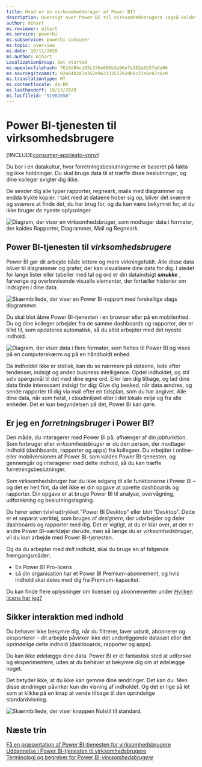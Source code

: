 ```yaml
---
title: Hvad er en virksomhedsbruger af Power BI?
description: Oversigt over Power BI til virksomhedsbrugere (også kaldet slutbrugere eller forretningsbrugere).
author: mihart
ms.reviewer: mihart
ms.service: powerbi
ms.subservice: powerbi-consumer
ms.topic: overview
ms.date: 10/11/2020
ms.author: mihart
LocalizationGroup: Get started
ms.openlocfilehash: 7616d84ca93c336e606b3a96e7a362a1b57e6a96
ms.sourcegitcommit: 02484b2d7a352e96213353702d60c21e8c07c6c0
ms.translationtype: HT
ms.contentlocale: da-DK
ms.lasthandoff: 10/13/2020
ms.locfileid: "91982050"
---
```

# <a name="the-power-bi-service-for-business-users"></a>Power BI-tjenesten til virksomhedsbrugere

[!INCLUDE[consumer-appliesto-ynny](../includes/consumer-appliesto-ynny.md)]

Du bor i en datakultur, hvor forretningsbeslutningerne er baseret på fakta og ikke holdninger. Du skal bruge data til at træffe disse beslutninger, og dine kolleger svigter dig ikke.     
 
De sender dig alle typer rapporter, regneark, mails med diagrammer og endda trykte kopier. I takt med at dataene hober sig op, bliver det sværere og sværere at finde det, du har brug for, og du kan være bekymret for, at du ikke bruger de nyeste oplysninger.  
 
![Diagram, der viser en virksomhedsbruger, som modtager data i formater, der kaldes Rapporter, Diagrammer, Mail og Regneark.](media/end-user-consumer/power-bi-consumer-pipes.png)

## <a name="the-power-bi-service-for-business-users"></a>Power BI-tjenesten til *virksomhedsbrugere*

Power BI gør dit arbejde både lettere og mere virkningsfuldt. Alle disse data bliver til diagrammer og grafer, der kan visualisere dine data for dig. I stedet for lange lister eller tabeller med tal og ord er din dataindsigt ***smukke*** , farverige og overbevisende visuelle elementer, der fortæller historier om indsigten i dine data. 

![Skærmbillede, der viser en Power BI-rapport med forskellige slags diagrammer.](media/end-user-consumer/power-bi-consumer-examples.png)
 
Du skal blot åbne Power BI-tjenesten i en browser eller på en mobilenhed. Du og dine kolleger arbejder fra de samme dashboards og rapporter, der er tillid til, som opdateres automatisk, så du altid arbejder med det nyeste indhold.   

![Diagram, der viser data i flere formater, som flettes til Power BI og vises på en computerskærm og på en håndholdt enhed.](media/end-user-consumer/power-bi-funnel.png)

Da indholdet ikke er statisk, kan du se nærmere på dataene, lede efter tendenser, indsigt og anden business intelligence. Opdel indholdet, og stil selv spørgsmål til det med dine egne ord. Eller læn dig tilbage, og lad dine data finde interessant indsigt for dig: Give dig besked, når data ændres, og sende rapporter til dig via mail efter en tidsplan, som du har angivet. Alle dine data, når som helst, i cloudmiljøet eller i det lokale miljø og fra alle enheder. Det er kun begyndelsen på det, Power BI kan gøre. 

## <a name="am-i-a-power-bi-business-user"></a>Er jeg en *forretningsbruger* i Power BI?

Den måde, du interagerer med Power BI på, afhænger af din jobfunktion. Som forbruger eller *virksomhedsbruger* er du den person, der modtager indhold (dashboards, rapporter og apps) fra kollegaer. Du arbejder i online- eller mobilversionen af Power BI, som kaldes Power BI-tjenesten, og gennemgår og interagerer med dette indhold, så du kan træffe forretningsbeslutninger. 
   
Som virksomhedsbruger har du ikke adgang til alle funktionerne i Power BI – og det er helt fint, da det ikke er din opgave at oprette dashboards og rapporter. Din opgave er at bruge Power BI til analyse, overvågning, udforskning og beslutningstagning. 

Du hører uden tvivl udtrykket "Power BI Desktop" eller blot "Desktop". Dette er et separat værktøj, som bruges af *designere*, der udarbejder og deler dashboards og rapporter med dig.  Det er vigtigt, at du er klar over, at der er andre Power BI-værktøjer derude, men så længe du er *virksomhedsbruger*, vil du kun arbejde med Power BI-tjenesten. 

Og da du arbejder med *delt* indhold, skal du bruge en af følgende fremgangsmåder:
- En Power BI Pro-licens
- så din organisation har et Power BI Premium-abonnement, og hvis indhold skal deles med dig fra Premium-kapacitet. 

Du kan finde flere oplysninger om licenser og abonnementer under [Hvilken licens har jeg?](end-user-license.md)


## <a name="safely-interact-with-content"></a>Sikker interaktion med indhold 
Du behøver ikke bekymre dig, når du filtrerer, laver udsnit, abonnerer og eksporterer – dit arbejde påvirker ikke det underliggende datasæt eller det oprindelige delte indhold (dashboards, rapporter og apps).  

Du kan ikke ødelægge dine data.  Power BI er et fantastisk sted at udforske og eksperimentere, uden at du behøver at bekymre dig om at ødelægge noget.  
 
Det betyder ikke, at du ikke kan gemme dine ændringer. Det kan du. Men disse ændringer påvirker kun din visning af indholdet. Og det er lige så let som at klikke på en knap at vende tilbage til den oprindelige standardvisning.  

![Skærmbillede, der viser knappen Nulstil til standard.](media/end-user-consumer/power-bi-reset.png)


## <a name="next-steps"></a>Næste trin

[Få en præsentation af Power BI-tjenesten for virksomhedsbrugere](end-user-reading-view.md)    
[Uddannelse i Power BI-tjenesten til virksomhedsbrugere](/learn/paths/consume-data-with-power-bi/)    
[Terminologi og begreber for Power BI-*virksomhedsbrugere*](end-user-basic-concepts.md)